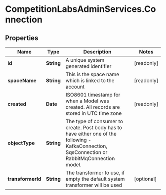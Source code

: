# CompetitionLabsAdminServices.Connection

## Properties

Name | Type | Description | Notes
------------ | ------------- | ------------- | -------------
**id** | **String** | A unique system generated identifier | [readonly] 
**spaceName** | **String** | This is the space name which is linked to the account | [readonly] 
**created** | **Date** | ISO8601 timestamp for when a Model was created. All records are stored in UTC time zone | [readonly] 
**objectType** | **String** | The type of consumer to create. Post body has to have either one of the following - KafkaConnection, SqsConnection or RabbitMqConnection model. | 
**transformerId** | **String** | The transformer to use, if empty the default system transformer will be used | [optional] 


